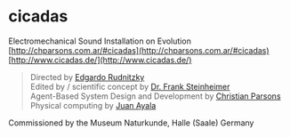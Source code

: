cicadas
=======

Electromechanical Sound Installation on Evolution  
[http://chparsons.com.ar/#cicadas](http://chparsons.com.ar/#cicadas)  
[http://www.cicadas.de/](http://www.cicadas.de/)  

> Directed by [Edgardo Rudnitzky](http://www.rudni.com/)  
> Edited by / scientific concept by [Dr. Frank Steinheimer](http://www.cicadas.de/frank-steinheimer.htm)  
> Agent-Based System Design and Development by [Christian Parsons](http://chparsons.com.ar/)  
> Physical computing by [Juan Ayala](http://iconwise.com/)  

Commissioned by the Museum Naturkunde, Halle (Saale) Germany  

